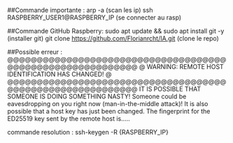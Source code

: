 ##Commande importante :
arp -a (scan les ip)
ssh RASPBERRY_USER1@RASPBERRY_IP (se connecter au rasp)


##Commande GitHub Raspberry:
sudo apt update && sudo apt install git -y (installer git)
git clone https://github.com/Florianrcht/IA.git (clone le repo)

##Possible erreur : 
@@@@@@@@@@@@@@@@@@@@@@@@@@@@@@@@@@@@@@@@@@@@@@@@@@@@@@@@@@@
@    WARNING: REMOTE HOST IDENTIFICATION HAS CHANGED!     @
@@@@@@@@@@@@@@@@@@@@@@@@@@@@@@@@@@@@@@@@@@@@@@@@@@@@@@@@@@@
IT IS POSSIBLE THAT SOMEONE IS DOING SOMETHING NASTY!
Someone could be eavesdropping on you right now (man-in-the-middle attack)!
It is also possible that a host key has just been changed.
The fingerprint for the ED25519 key sent by the remote host is.....

commande resolution : ssh-keygen -R {RASPBERRY_IP}

